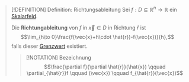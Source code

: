 >[!DEFINITION] Definition: Richtungsableitung
>Sei $f: D\subseteq \mathbb{R}^n\to\mathbb{R}$ ein [Skalarfeld](Skalarfeld.md).
>
>Die **Richtungableitung** von $f$ in $\vec{x}\in D$ in Richtung $\hat{r}$ ist
>$$\lim_{h\to 0}\frac{f(\vec{x}+h\cdot \hat{r})-f(\vec{x})}{h},$$
>falls dieser [Grenzwert](../../../../Eindimensionale%20Analysis/Grenzwerte%20von%20Funktionen/Konvergenz%20von%20Funktionen.md) existiert.
>
>>[!NOTATION] Bezeichnung
>>$$\frac{\partial f}{\partial \hat{r}}(\hat{x}) \qquad \partial_{\hat{r}}f \qquad (\vec{x}) \qquad f_{\hat{r}}(\vec{x})$$
>